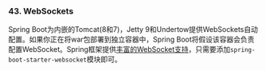 ### 43. WebSockets
Spring Boot为内嵌的Tomcat(8和7)，Jetty 9和Undertow提供WebSockets自动配置。如果你正在将war包部署到独立容器中，Spring Boot将假设该容器会负责配置WebSocket。Spring框架提供[丰富的WebSocket支持](https://docs.spring.io/spring/docs/5.0.4.RELEASE/spring-framework-reference/htmlsingle/#websocket)，只需要添加`spring-boot-starter-websocket`模块即可。
